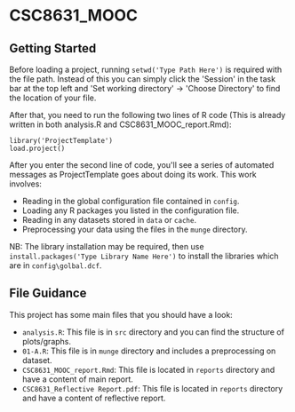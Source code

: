 # CSC8631_MOOC

## Getting Started
Before loading a project, running `setwd('Type Path Here')` is required with
the file path. Instead of this you can simply click the 'Session' in the task bar
at the top left and 'Set working directory' -> 'Choose Directory' to find the location
of your file.

After that, you need to run the following two lines of R code (This is already written in both analysis.R and CSC8631_MOOC_report.Rmd):

	library('ProjectTemplate')
	load.project()

After you enter the second line of code, you'll see a series of automated
messages as ProjectTemplate goes about doing its work. This work involves:


* Reading in the global configuration file contained in `config`.
* Loading any R packages you listed in the configuration file.
* Reading in any datasets stored in `data` or `cache`.
* Preprocessing your data using the files in the `munge` directory.

NB: The library installation may be required, then use `install.packages('Type Library Name Here')` to install the libraries which are in `config\golbal.dcf`.

## File Guidance
This project has some main files that you should have a look:


- `analysis.R`: This file is in `src` directory and you can find the structure of plots/graphs.
- `01-A.R`: This file is in `munge` directory and includes a preprocessing on dataset.
- `CSC8631_MOOC_report.Rmd`: This file is located in `reports` directory and have a content of main report. 
- `CSC8631_Reflective Report.pdf`: This file is located in `reports` directory and have a content of reflective report. 

